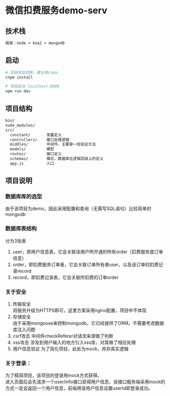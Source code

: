 # 微信扣费服务demo-serv

## 技术栈

``` bash
框架：node + koa2 + mongodb
```

## 启动

``` bash
# 安装项目依赖，建议用cnpm，
cnpm install

# 项目启动 localhost:8080
npm run dev
```
## 项目结构

``` bash
bin/
node_modules/
src/
  constant/       常量定义
  controllers/    接口处理逻辑
  middles/        中间件，主要是一些验证方法
  models/         模型
  routes/         接口定义
  schemas/        模式，数据库在逻辑层级上的定义
  app.js          入口
```

## 项目说明

### 数据库库的选型
  由于该项目为demo，因此采用配置和查询（无需写SQL语句）比较简单的mongodb  

### 数据库表结构
  分为3张表
  1. user，即用户信息表，它会关联该用户所开通的所有order（扣费服务度订单信息） 
  2. order，即扣费服务订单表，它会关联订单所有者user，以及该订单的扣费记录record  
  3. record，即扣费记录表，它会关联所扣费的订单order  
  
### 关于安全  
  1. 传输安全    
      将服务升级为HTTPS即可，这里方案采用nginx配置，项目中不体现
  2. 存储安全  
      由于采用mongoose来控制mongodb，它已经提供了ORM，不需要考虑数据库注入问题
  3. csrf攻击
      中间件checkReferer对请求来源做了判断
  4. xss攻击
      涉及到用户输入的地方引入xss库，对其做了相应处理
  5. 用户信息验证
      为了简化项目，此处为mock，并非真实逻辑
  
### 关于登录：
  为了精简项目，该项目的登录用mock方式获得。  
  进入页面后会先请求一个user/info接口获得用户信息，该接口服务端采用mock的方式一定会返回一个用户信息，前端用该用户信息设置userId即登录成功。  
  

